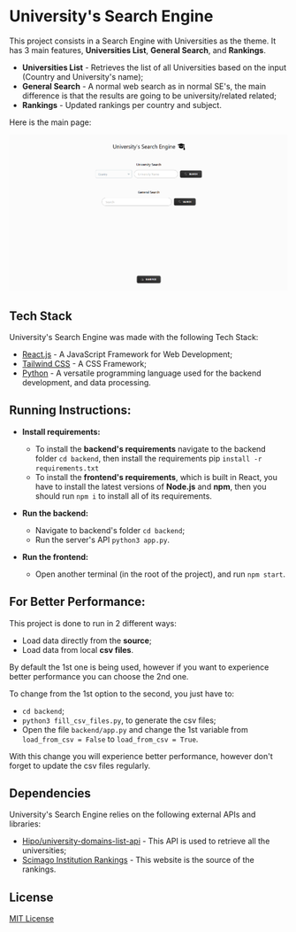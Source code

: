 ﻿# University's Search Engine

This project consists in a Search Engine with Universities as the theme. It has 3 main features, **Universities List**, **General Search**, and **Rankings**.

-   **Universities List** - Retrieves the list of all Universities based on the input (Country and University's name);
-   **General Search** - A normal web search as in normal SE's, the main difference is that the results are going to be university/related related;
-   **Rankings** - Updated rankings per country and subject.

Here is the main page:

![Main page](src/utils/main_page.png)

## Tech Stack

University's Search Engine was made with the following Tech Stack:

-   [React.js](https://react.dev/) - A JavaScript Framework for Web Development;
-   [Tailwind CSS](https://tailwindcss.com/) - A CSS Framework;
-   [Python](https://www.python.org/) - A versatile programming language used for the backend development, and data processing.

## Running Instructions:

-   **Install requirements:**

    -   To install the **backend's requirements** navigate to the backend folder `cd backend`, then install the requirements pip `install -r requirements.txt`
    -   To install the **frontend's requirements**, which is built in React, you have to install the latest versions of **Node.js** and **npm**, then you should run `npm i` to install all of its requirements.

-   **Run the backend:**

    -   Navigate to backend's folder `cd backend`;
    -   Run the server's API `python3 app.py`.

-   **Run the frontend:**
    -   Open another terminal (in the root of the project), and run `npm start`.

## For Better Performance:

This project is done to run in 2 different ways:

-   Load data directly from the **source**;
-   Load data from local **csv files**.

By default the 1st one is being used, however if you want to experience better performance you can choose the 2nd one.

To change from the 1st option to the second, you just have to:

-   `cd backend`;
-   `python3 fill_csv_files.py`, to generate the csv files;
-   Open the file `backend/app.py` and change the 1st variable from `load_from_csv = False` to `load_from_csv = True`.

With this change you will experience better performance, however don't forget to update the csv files regularly.

## Dependencies

University's Search Engine relies on the following external APIs and libraries:

-   [Hipo/university-domains-list-api](https://github.com/Hipo/university-domains-list-api) - This API is used to retrieve all the universities;
-   [Scimago Institution Rankings](imagoir.com/rankings.php?sector=Higher+educ.) - This website is the source of the rankings.

## License

[MIT License](LICENSE)
